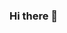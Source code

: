 ### Hi there 👋

<html>
 <div class="header col-2">
            <img src="images/rotate.png" id="logorotate" alt="">
 </div>
 </html>

<!--
**kbpoovanna-007/kbpoovanna-007** is a ✨ _special_ ✨ repository because its `README.md` (this file) appears on your GitHub profile.

Here are some ideas to get you started:

- 🔭 I’m currently working on ...
- 🌱 I’m currently learning ...
- 👯 I’m looking to collaborate on ...
- 🤔 I’m looking for help with ...
- 💬 Ask me about ...
- 📫 How to reach me: ...
- 😄 Pronouns: ...
- ⚡ Fun fact: ...
-->

